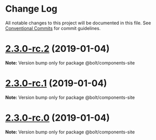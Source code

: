 # Change Log

All notable changes to this project will be documented in this file.
See [Conventional Commits](https://conventionalcommits.org) for commit guidelines.

# [2.3.0-rc.2](https://github.com/bolt-design-system/bolt/tree/master/packages/components/bolt-site/compare/v2.3.0-rc.1...v2.3.0-rc.2) (2019-01-04)

**Note:** Version bump only for package @bolt/components-site





# [2.3.0-rc.1](https://github.com/bolt-design-system/bolt/tree/master/packages/components/bolt-site/compare/vv2.3.0-rc.0...v2.3.0-rc.1) (2019-01-04)

**Note:** Version bump only for package @bolt/components-site





# [2.3.0-rc.0](https://github.com/bolt-design-system/bolt/tree/master/packages/components/bolt-site/compare/v2.2.1...v2.3.0-rc.0) (2019-01-04)

**Note:** Version bump only for package @bolt/components-site
